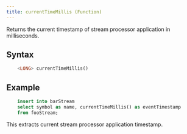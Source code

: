 ```yaml
---
title: currentTimeMillis (Function)
---
```


Returns the current timestamp of stream processor application in milliseconds.

## Syntax

```sql
    <LONG> currentTimeMillis()
```

## Example

```sql
    insert into barStream
    select symbol as name, currentTimeMillis() as eventTimestamp
    from fooStream;
```

This extracts current stream processor application timestamp.
